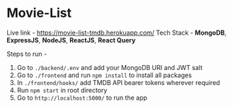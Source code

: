 # Movie-List

Live link - https://movie-list-tmdb.herokuapp.com/
Tech Stack - **MongoDB**, **ExpressJS**, **NodeJS**, **ReactJS**, **React Query**


Steps to run - 

 1. Go to `./backend/.env` and add your MongoDB URI and JWT salt
 2. Go to `./frontend` and run `npm install` to install all packages
 3. In `./frontend/hooks/` add TMDB API bearer tokens wherever required
 4. Run `npm start` in root directory
 5. Go to `http://localhost:5000/` to run the app 

